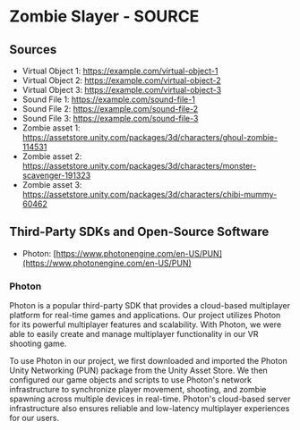 # Zombie Slayer - SOURCE
## Sources
- Virtual Object 1: https://example.com/virtual-object-1
- Virtual Object 2: https://example.com/virtual-object-2
- Virtual Object 3: https://example.com/virtual-object-3
- Sound File 1: https://example.com/sound-file-1
- Sound File 2: https://example.com/sound-file-2
- Sound File 3: https://example.com/sound-file-3
- Zombie asset 1: https://assetstore.unity.com/packages/3d/characters/ghoul-zombie-114531
- Zombie asset 2: https://assetstore.unity.com/packages/3d/characters/monster-scavenger-191323
- Zombie asset 3: https://assetstore.unity.com/packages/3d/characters/chibi-mummy-60462
## Third-Party SDKs and Open-Source Software
- Photon: [https://www.photonengine.com/en-US/PUN](https://www.photonengine.com/en-US/PUN)


### Photon
Photon is a popular third-party SDK that provides a cloud-based multiplayer platform for real-time games and applications. Our project utilizes Photon for its powerful multiplayer features and scalability. With Photon, we were able to easily create and manage multiplayer functionality in our VR shooting game.

To use Photon in our project, we first downloaded and imported the Photon Unity Networking (PUN) package from the Unity Asset Store. We then configured our game objects and scripts to use Photon's network infrastructure to synchronize player movement, shooting, and zombie spawning across multiple devices in real-time. Photon's cloud-based server infrastructure also ensures reliable and low-latency multiplayer experiences for our users.
